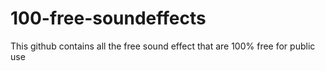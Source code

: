 # 100-free-soundeffects
This github contains all the free sound effect that are 100% free for public use 
